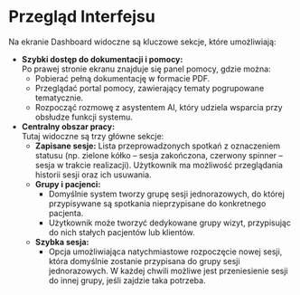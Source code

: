 # Przegląd Interfejsu

Na ekranie Dashboard widoczne są kluczowe sekcje, które umożliwiają:

* **Szybki dostęp do dokumentacji i pomocy:**\
  Po prawej stronie ekranu znajduje się panel pomocy, gdzie można:
  * Pobierać pełną dokumentację w formacie PDF.
  * Przeglądać portal pomocy, zawierający tematy pogrupowane tematycznie.
  * Rozpocząć rozmowę z asystentem AI, który udziela wsparcia przy obsłudze funkcji systemu.
* **Centralny obszar pracy:**\
  Tutaj widoczne są trzy główne sekcje:
  * **Zapisane sesje:** Lista przeprowadzonych spotkań z oznaczeniem statusu (np. zielone kółko – sesja zakończona, czerwony spinner – sesja w trakcie realizacji). Użytkownik ma możliwość przeglądania historii sesji oraz ich usuwania.
  * **Grupy i pacjenci:**
    * Domyślnie system tworzy grupę sesji jednorazowych, do której przypisywane są spotkania nieprzypisane do konkretnego pacjenta.
    * Użytkownik może tworzyć dedykowane grupy wizyt, przypisując do nich stałych pacjentów lub klientów.
  * **Szybka sesja:**
    * Opcja umożliwiająca natychmiastowe rozpoczęcie nowej sesji, która domyślnie zostanie przypisana do grupy sesji jednorazowych. W każdej chwili możliwe jest przeniesienie sesji do innej grupy, jeśli zajdzie taka potrzeba.
